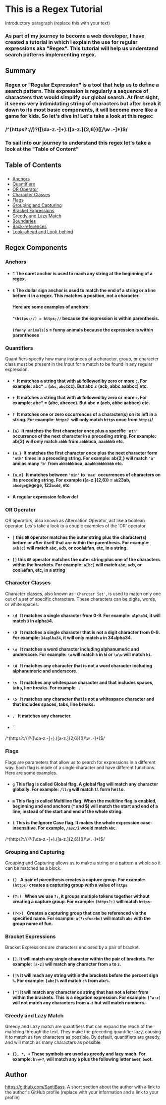 # This is a Regex Tutorial
Introductory paragraph (replace this with your text)

### As part of my journey to become a web developer, I have created a tutorial in which I explain the use for regular expressions aka "Regex". This tutorial will help us understand search patterns implementing regex. 


## Summary
### Regex or "Regular Expression" is a tool that help us to define a search pattern. This expression is regularly a sequence of characters that would simplify our global search. At first sight, it seems very intimidating string of characters but after break it down to its most basic components, it will become more like a game for kids. So let's dive in! Let's take a look at this regex:
### /^(https?:\/\/)?([\da-z\.-]+)\.([a-z\.]{2,6})([\/\w \.-]*)$/
### To sail into our journey to understand this regex let's take a look at the "Table of Content"


## Table of Contents
### 
- [Anchors](#anchors)
- [Quantifiers](#quantifiers)
- [OR Operator](#or-operator)
- [Character Classes](#character-classes)
- [Flags](#flags)
- [Grouping and Capturing](#grouping-and-capturing)
- [Bracket Expressions](#bracket-expressions)
- [Greedy and Lazy Match](#greedy-and-lazy-match)
- [Boundaries](#boundaries)
- [Back-references](#back-references)
- [Look-ahead and Look-behind](#look-ahead-and-look-behind)

## Regex Components

### Anchors
- #### `^` The caret anchor is used to mach any string at the beginning of a regex.
- #### `$` The dollar sign anchor is used to match the end of a string or a line before it in a regex. This matches a position, not a character.
    #### Here are some examples of anchors:
    #### `^(https://) = https;//` because the expression is within parenthesis.
    #### `(funny animals)$` = funny animals because the expression is within parentheses   

### Quantifiers
Quantifiers specify how many instances of a character, group, or character class must be present in the input for a match to be found in any regular expression.
- ####  `* `It matches a string that with `ab` followed by zero or more `c`. For example: abc* = (`abc`, `abc`ccc). But abc ≠ (acb, abbc aabbcc) etc.
- ####  `+ `It matches a string that with `ab` followed by zero or more `c`. For example: abc* = (abc, abcccc). But abc ≠ (acb, abbc aabbcc) etc.
- ####  `? `It matches one or zero occurrences of a character(s) on its left in a string. For example: `https? `will only match `https` once from `https`//
- ####  `{n} `It matches the first character once plus a specific `'nth'` occurrence of the next character in a preceding string. For example: ab{3} will only match `abbb` from `abbb`bca, aa`abbb`b etc.
- ####  `{n,} `It matches the first character once plus the next character form `'nth'` times in a preceding string. For example: ab{2,} will match `'a' `and as many `'b'` from `abbbbbb`bca, aa`abbbbbbbbbb` etc.
- ####  `{n,m} `It matches between `'min'` to `'max'` occurrences of characters on its preceding string. For example ([a-z\.]{2,6}) = `ab`23ab, `abcdge`gegege, 123`asdd`, etc 
- #### A regular expression follow del

### OR Operator
OR operators, also known as Alternation Operator, act like a boolean operator. Les's take a look to a couple examples of the 'OR' operator.

- #### `|` this `OR` operator matches the outer string plus the character(s) before or after itself that are within the parenthesis. For example: `a(b|c)` will match `ab`c, `ac`b, or cool`ab`fan, etc, in a string.
- #### `[]` this `OR` operator matches the outer string plus one of the characters within the brackets. For example: `a[bc]` will match `ab`c, `ac`b, or cool`ab`fan, etc, in a string 


### Character Classes
Character classes, also known as `'Charcter Set'`, is used to match only one out of a set of specific characters. These characters can be digits, words, or white spaces.
- #### `\d ` It matches a single character from 0-9.  For example: `alpha34`, it will match `3` in alpha`3`4.
- #### `\D ` It matches a single character that is not a digit character from 0-9.  For example: `34aplha34`, it will only match `a` in 34`a`lpha34.
- #### `\w ` It matches a word character including alphanumeric and underscore. For example: `\w`  will match  `h` in   `h`i or `\w\w` will match `hi`.
- #### `\W ` It matches any character that is not a word character including alphanumeric and underscore.
- #### `\s ` It matches any whitespace character and that includes spaces, tabs, line breaks. For example ` `.
- #### `\S ` It matches any character that is not a whitespace character and that includes spaces, tabs, line breaks.
- #### `. ` It matches any character.
- #### ``
/^(https?:\/\/)?([\da-z\.-]+)\.([a-z\.]{2,6})([\/\w \.-]*)$/
### Flags
Flags  are parameters that allow us to search for expressions in a different way. Each flag is made of a single character and have different functions. Here are some examples.

- #### `g` This flag is called Global flag. A global flag will match any character globally. For example: `/ll/g` will match `ll` form he`ll`o.
- #### `m` This flag is called Multiline flag. When the multiline flag is enabled, beginning and end anchors (^ and $) will match the start and end of a line, instead of the start and end of the whole string.
- #### `i` This is the Ignore Case flag. It makes the whole expression case-insensitive. For example, `/aBc/i` would match `AbC`.
/^(https?:\/\/)?([\da-z\.-]+)\.([a-z\.]{2,6})([\/\w \.-]*)$/
### Grouping and Capturing
Grouping and Capturing allows us to make a string or a pattern a whole so it can be matched as a block.
- #### `() ` A pair of parenthesis creates a capture group.  For example: `(https)` creates a capturing group with a value of `https`
- #### `(?:) ` When we use `?:`, it groups multiple tokens together without creating a capture group. For example: `(https?:)` will match `https:`
- #### `(?<>) ` Creates a capturing group that can be referenced via the specified name. For example: `a(?:<fun>bc)` will match `abc` with the group name of fun.


### Bracket Expressions
Bracket Expressions are characters enclosed by a pair of bracket.
- #### `[]`. It will match any single character within the pair of brackets. For example: `[a-z]` will match any character from `a` to `z`.
- #### `[]%` It will mach any string within the brackets before the percent sign `%`. For example: `[abc]%` will match `c%` from ab`c%`.
- #### `[^]` It will match any character os string that has not a letter from within the brackets. This is a negation expression. For example: `[^a-z]` will not match any characters from `a-z` but will match numbers.



### Greedy and Lazy Match
Greedy and Lazy match are quantifiers that can expand the reach of the matching through the text. They make the preceding quantifier lazy, causing it to match as few characters as possible. By default, quantifiers are greedy, and will match as many characters as possible.
- #### `{}, *, +` These symbols are used as greedy and lazy mach. For example: `b\w+?`, will match any `b` plus the following letter `be`er, `bo`ot.

## Author


https://github.com/SantiBass.
A short section about the author with a link to the author's GitHub profile (replace with your information and a link to your profile)
